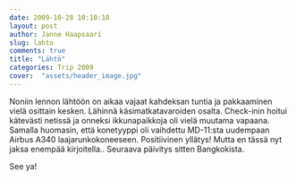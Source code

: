 ```yaml
---
date: 2009-10-28 10:10:10
layout: post
author: Janne Haapsaari
slug: lahto
comments: true
title: "Lähtö"
categories: Trip 2009
cover:  "assets/header_image.jpg"
---
```


Noniin lennon lähtöön on aikaa vajaat kahdeksan tuntia ja pakkaaminen vielä
osittain kesken. Lähinnä käsimatkatavaroiden osalta. Check-inin hoitui
kätevästi netissä ja onneksi ikkunapaikkoja oli vielä muutama vapaana. Samalla
huomasin, että konetyyppi oli vaihdettu MD-11:sta uudempaan Airbus A340
laajarunkokoneeseen. Positiivinen yllätys! Mutta en tässä nyt jaksa enempää
kirjoitella.. Seuraava päivitys sitten Bangkokista.

See ya!
